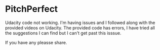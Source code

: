 # PitchPerfect
Udacity code not working. 
I'm having issues and I followed along with the provided videos on Udacity. The provided code has errors, I have tried
all the suggestions I can find but I can't get past this isssue. 

If you have any pleasse share.
